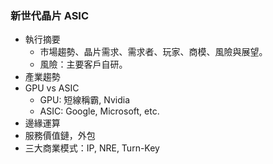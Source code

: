 
### 新世代晶片 ASIC

* 執行摘要
	* 市場趨勢、晶片需求、需求者、玩家、商模、風險與展望。
	* 風險：主要客戶自研。
* 產業趨勢
* GPU vs ASIC
	* GPU: 短線稱霸, Nvidia
	* ASIC: Google, Microsoft, etc.
* 邊緣運算
* 服務價值鏈，外包
* 三大商業模式：IP, NRE, Turn-Key